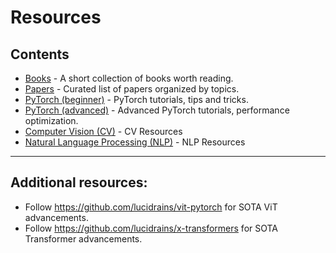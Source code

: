 
# Resources


## Contents

* [Books](./books.md) - A short collection of books worth reading.
* [Papers](./papers.md) - Curated list of papers organized by topics.
* [PyTorch (beginner)](./beginner_pytorch) - PyTorch tutorials, tips and tricks.
* [PyTorch (advanced)](./advanced_pytorch) - Advanced PyTorch tutorials, performance optimization.
* [Computer Vision (CV)](./CV/) - CV Resources
* [Natural Language Processing (NLP)](./NLP/) - NLP Resources

*** 

## Additional resources:

* Follow https://github.com/lucidrains/vit-pytorch for SOTA ViT advancements.
* Follow https://github.com/lucidrains/x-transformers for SOTA Transformer advancements.
